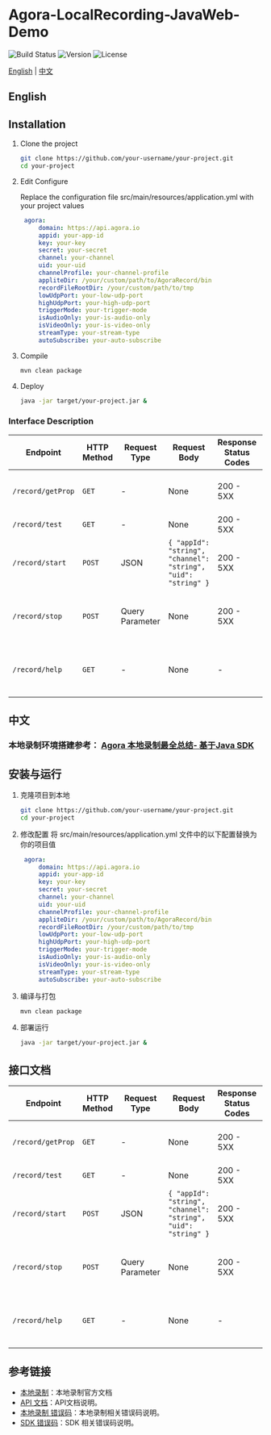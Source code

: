 # Agora-LocalRecording-JavaWeb-Demo

![Build Status](https://img.shields.io/badge/build-passing-brightgreen)
![Version](https://img.shields.io/badge/version-v1.0-blue)
![License](https://img.shields.io/badge/license-MIT-orange)

[English](#english) | [中文](#中文)

## English

## Installation
1. Clone the project
   ```bash
   git clone https://github.com/your-username/your-project.git
   cd your-project
   ```
2. Edit Configure
   
   Replace the configuration file src/main/resources/application.yml  with your project values

   ```yml
    agora:
        domain: https://api.agora.io
        appid: your-app-id
        key: your-key
        secret: your-secret
        channel: your-channel
        uid: your-uid
        channelProfile: your-channel-profile
        appliteDir: /your/custom/path/to/AgoraRecord/bin
        recordFileRootDir: /your/custom/path/to/tmp
        lowUdpPort: your-low-udp-port
        highUdpPort: your-high-udp-port
        triggerMode: your-trigger-mode
        isAudioOnly: your-is-audio-only
        isVideoOnly: your-is-video-only
        streamType: your-stream-type
        autoSubscribe: your-auto-subscribe
   ```

3. Compile
   ```bash
   mvn clean package
   ```
4. Deploy 
   ```bash
   java -jar target/your-project.jar &
   ```


### Interface Description


| **Endpoint**               | **HTTP Method** | **Request Type** | **Request Body**                               | **Response Status Codes**                  | **Response Body**                               |
|-----------------------------|------------------|------------------|-------------------------------------------------|---------------------------------------------|-------------------------------------------------|
| `/record/getProp`           | `GET`            | -                | None                                            | 200 - 5XX                                    | Default recording configuration information   |
| `/record/test`              | `GET`            | -                | None                                            | 200 - 5XX                                       | "test ok"                                       |
| `/record/start`             | `POST`           | JSON             | `{ "appId": "string", "channel": "string", "uid": "string" }` | 200 - 5XX           | "Recording started successfully" or Error message |
| `/record/stop`              | `POST`           | Query Parameter  | None                             | 200 - 5XX            | "Recording stop successfully" or Error message    |
| `/record/help`              | `GET`            | -                | None                                            | -                                           | Help message with available commands             |


## 中文

### 本地录制环境搭建参考：  [Agora 本地录制最全总结- 基于Java SDK](https://blog.csdn.net/lizhengze1117/article/details/136015902)

## 安装与运行
1. 克隆项目到本地
   ```bash
   git clone https://github.com/your-username/your-project.git
   cd your-project
   ```
2. 修改配置
   将 src/main/resources/application.yml 文件中的以下配置替换为你的项目值
   ```yml
    agora:
        domain: https://api.agora.io
        appid: your-app-id
        key: your-key
        secret: your-secret
        channel: your-channel
        uid: your-uid
        channelProfile: your-channel-profile
        appliteDir: /your/custom/path/to/AgoraRecord/bin
        recordFileRootDir: /your/custom/path/to/tmp
        lowUdpPort: your-low-udp-port
        highUdpPort: your-high-udp-port
        triggerMode: your-trigger-mode
        isAudioOnly: your-is-audio-only
        isVideoOnly: your-is-video-only
        streamType: your-stream-type
        autoSubscribe: your-auto-subscribe
   ```

3. 编译与打包
   ```bash
   mvn clean package
   ```
4. 部署运行
   ```bash
   java -jar target/your-project.jar &
   ```


## 接口文档

| **Endpoint**               | **HTTP Method** | **Request Type** | **Request Body**                               | **Response Status Codes**                  | **Response Body**                               |
|-----------------------------|------------------|------------------|-------------------------------------------------|---------------------------------------------|-------------------------------------------------|
| `/record/getProp`           | `GET`            | -                | None                                            | 200 - 5XX                                    | Default recording configuration information   |
| `/record/test`              | `GET`            | -                | None                                            | 200 - 5XX                                       | "test ok"                                       |
| `/record/start`             | `POST`           | JSON             | `{ "appId": "string", "channel": "string", "uid": "string" }` | 200 - 5XX           | "Recording started successfully" or Error message |
| `/record/stop`              | `POST`           | Query Parameter  | None                             | 200 - 5XX            | "Recording stop successfully" or Error message    |
| `/record/help`              | `GET`            | -                | None                                            | -                                           | Help message with available commands             |

## 参考链接

- [本地录制](https://doc.shengwang.cn/doc/recording/java/get-started/enable-service)：本地录制官方文档
- [API 文档](https://doc.shengwang.cn/api-ref/recording/java/overview)：API文档说明。
- [本地录制 错误码](https://docs-legacy.agora.io/cn/Recording/API%20Reference/recording_java/interfaceio_1_1agora_1_1recording_1_1_recording_event_handler.html?platform=Linux)：本地录制相关错误码说明。
-  [SDK 错误码](https://docportal.shengwang.cn/cn/live-streaming-premium-legacy/API%20Reference/java/classio_1_1agora_1_1rtc_1_1_i_rtc_engine_event_handler_1_1_error_code.html?platform=All%20Platforms)：SDK 相关错误码说明。

